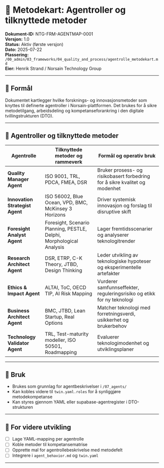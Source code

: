 # 🤖 Metodekart: Agentroller og tilknyttede metoder

**Dokument-ID:** NTG-FRM-AGENTMAP-0001  
**Versjon:** 1.0  
**Status:** Aktiv (første versjon)  
**Dato:** 2025-07-22  
**Plassering:** `/00_admin/03_frameworks/04_quality_and_process/agentrolle_metodekart.md`  
**Eier:** Henrik Strand / Norsain Technology Group  

---

## 🎯 Formål

Dokumentet kartlegger hvilke forsknings- og innovasjonsmetoder som knyttes til definerte agentroller i Norsain-plattformen. Det brukes for å sikre metodetilgang, arbeidsdeling og kompetanseforankring i den digitale tvillingstrukturen (DTO).

---

## 🤖 Agentroller og tilknyttede metoder

| Agentrolle                | Tilknyttede metoder og rammeverk                                      | Formål og operativ bruk                                                    |
|---------------------------|------------------------------------------------------------------------|------------------------------------------------------------------------------|
| **Quality Manager Agent** | ISO 9001, TRL, PDCA, FMEA, DSR                                         | Bruker prosess- og risikobasert forbedring for å sikre kvalitet og modenhet |
| **Innovation Strategist Agent** | ISO 56002, Blue Ocean, VPD, BMC, McKinsey 3 Horizons                | Driver systemisk innovasjon og forslag til disruptive skift                  |
| **Foresight Analyst Agent** | Foresight, Scenario Planning, PESTLE, Delphi, Morphological Analysis   | Lager fremtidsscenarier og analyserer teknologitrender                      |
| **Research Architect Agent** | DSR, ETRP, C-K Theory, JTBD, Design Thinking                          | Leder utvikling av teknologiske hypoteser og eksperimentelle artefakter     |
| **Ethics & Impact Agent**  | ALTAI, ToC, OECD TIP, AI Risk Mapping                                 | Vurderer samfunnseffekter, reguleringsrisiko og etikk for ny teknologi      |
| **Business Architect Agent** | BMC, JTBD, Lean Startup, Real Options                                | Matcher teknologi med forretningsverdi, usikkerhet og brukerbehov           |
| **Technology Validator Agent** | TRL, Test-maturity modeller, ISO 50501, Roadmapping                  | Evaluerer teknologimodenhet og utviklingsplaner                             |

---

## 🧭 Bruk

- Brukes som grunnlag for agentbeskrivelser i `/07_agents/`
- Kan kobles videre til `twin.yaml.roles` for å synliggjøre metodekompetanse
- Kan styres gjennom YAML eller supabase-agentregister i DTO-strukturen

---

## 🔄 For videre utvikling

- [ ] Lage YAML-mapping per agentrolle
- [ ] Koble metoder til kompetansematrise
- [ ] Opprette mal for agentrollebeskrivelse med metodefelt
- [ ] Integrere i `agent_behavior.md` og `twin.yaml`

---
